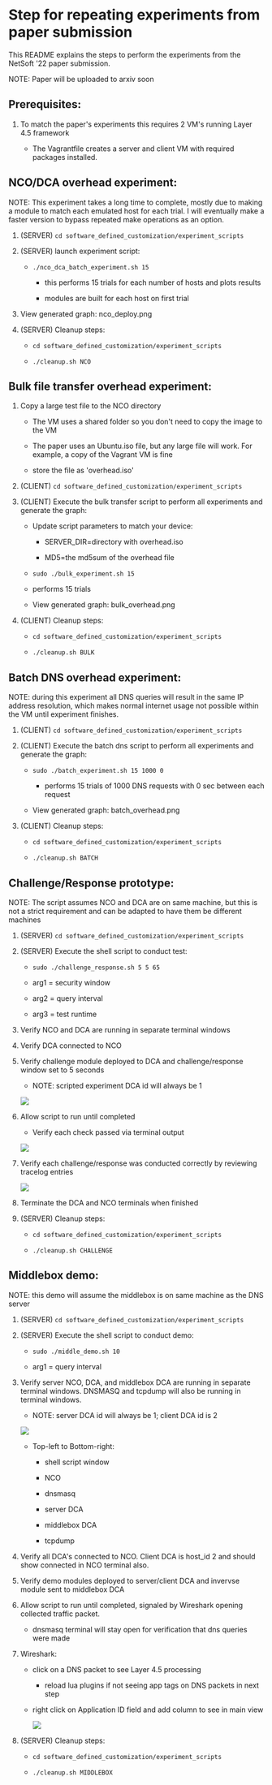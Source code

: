 # Step for repeating experiments from paper submission

This README explains the steps to perform the experiments from the NetSoft '22 paper submission.  

NOTE: Paper will be uploaded to arxiv soon


## Prerequisites:

1) To match the paper's experiments this requires 2 VM's running Layer 4.5 framework

    * The Vagrantfile creates a server and client VM with required packages installed.






## NCO/DCA overhead experiment:

NOTE: This experiment takes a long time to complete, mostly due to making a module to match each emulated host for each trial.  I will eventually make a faster version to bypass repeated make operations as an option.

1) (SERVER) `cd software_defined_customization/experiment_scripts`

1) (SERVER) launch experiment script:

    * `./nco_dca_batch_experiment.sh 15`

        * this performs 15 trials for each number of hosts and plots results

        * modules are built for each host on first trial

1) View generated graph: nco_deploy.png


1) (SERVER) Cleanup steps:

    * `cd software_defined_customization/experiment_scripts`

    * `./cleanup.sh NCO`




## Bulk file transfer overhead experiment:

1) Copy a large test file to the NCO directory

    * The VM uses a shared folder so you don't need to copy the image to the VM

    * The paper uses an Ubuntu.iso file, but any large file will work.  For example, a copy of the Vagrant VM is fine

    * store the file as 'overhead.iso'


1) (CLIENT) `cd software_defined_customization/experiment_scripts`

1) (CLIENT) Execute the bulk transfer script to perform all experiments and
generate the graph:

    * Update script parameters to match your device:

        * SERVER_DIR=directory with overhead.iso

        * MD5=the md5sum of the overhead file

    * `sudo ./bulk_experiment.sh 15`

    * performs 15 trials

    * View generated graph: bulk_overhead.png


1) (CLIENT) Cleanup steps:

    * `cd software_defined_customization/experiment_scripts`

    * `./cleanup.sh BULK`



## Batch DNS overhead experiment:

NOTE: during this experiment all DNS queries will result in the same IP address resolution, which makes normal internet usage not possible within the VM until experiment finishes.

1) (CLIENT) `cd software_defined_customization/experiment_scripts`


1) (CLIENT) Execute the batch dns script to perform all experiments and
generate the graph:

    * `sudo ./batch_experiment.sh 15 1000 0`

        * performs 15 trials of 1000 DNS requests with 0 sec between each request

    * View generated graph: batch_overhead.png


1) (CLIENT) Cleanup steps:

    * `cd software_defined_customization/experiment_scripts`

    * `./cleanup.sh BATCH`


## Challenge/Response prototype:

NOTE: The script assumes NCO and DCA are on same machine, but this is not a strict requirement and can be adapted to have them be different machines

1) (SERVER) `cd software_defined_customization/experiment_scripts`


1) (SERVER) Execute the shell script to conduct test:

    * `sudo ./challenge_response.sh 5 5 65`

    * arg1 = security window

    * arg2 = query interval

    * arg3 = test runtime


1) Verify NCO and DCA are running in separate terminal windows

1) Verify DCA connected to NCO

1) Verify challenge module deployed to DCA and challenge/response window set to 5 seconds

    * NOTE: scripted experiment DCA id will always be 1

   ![](../assets/active_table.png)

1) Allow script to run until completed

    * Verify each check passed via terminal output

   ![](../assets/challenge.png)

1) Verify each challenge/response was conducted correctly by reviewing
tracelog entries

   ![](../assets/challenge_log.png)

1) Terminate the DCA and NCO terminals when finished


1) (SERVER) Cleanup steps:

    * `cd software_defined_customization/experiment_scripts`

    * `./cleanup.sh CHALLENGE`




## Middlebox demo:

NOTE: this demo will assume the middlebox is on same machine as the DNS server


1) (SERVER) `cd software_defined_customization/experiment_scripts`


1) (SERVER) Execute the shell script to conduct demo:

    * `sudo ./middle_demo.sh 10`

    * arg1 = query interval


1) Verify server NCO, DCA, and middlebox DCA are running in separate terminal windows.  DNSMASQ and tcpdump will also be running in terminal windows.

    * NOTE: server DCA id will always be 1; client DCA id is 2

    ![](../assets/terminals.png)

    * Top-left to Bottom-right:

        * shell script window

        * NCO

        * dnsmasq

        * server DCA

        * middlebox DCA

        * tcpdump

1) Verify all DCA's connected to NCO. Client DCA is host_id 2 and should show connected in NCO terminal also.

1) Verify demo modules deployed to server/client DCA and invervse module sent to middlebox DCA


1) Allow script to run until completed, signaled by Wireshark opening collected traffic packet.

    * dnsmasq terminal will stay open for verification that dns queries were made


1) Wireshark:

    * click on a DNS packet to see Layer 4.5 processing

        * reload lua plugins if not seeing app tags on DNS packets in next step

    * right click on Application ID field and add column to see in main view

        ![](../assets/demo_column.png)


1) (SERVER) Cleanup steps:

    * `cd software_defined_customization/experiment_scripts`

    * `./cleanup.sh MIDDLEBOX`
